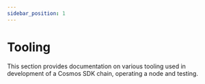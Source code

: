 ```yaml
---
sidebar_position: 1
---
```


# Tooling

This section provides documentation on various tooling used in development of a Cosmos SDK chain, operating a node and testing. 
